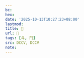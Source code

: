 ```yaml
---
bc:
hex:
date: '2025-10-13T10:27:23+08:00'
lastmod:
title: 􂛖
url: 􂛖
tags: [斗, 鬥]
src: DCCV, DCCV
note:
---
```

